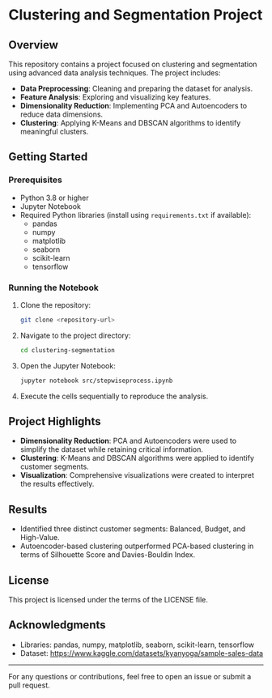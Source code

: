 # Clustering and Segmentation Project

## Overview
This repository contains a project focused on clustering and segmentation using advanced data analysis techniques. The project includes:

- **Data Preprocessing**: Cleaning and preparing the dataset for analysis.
- **Feature Analysis**: Exploring and visualizing key features.
- **Dimensionality Reduction**: Implementing PCA and Autoencoders to reduce data dimensions.
- **Clustering**: Applying K-Means and DBSCAN algorithms to identify meaningful clusters.

## Getting Started

### Prerequisites
- Python 3.8 or higher
- Jupyter Notebook
- Required Python libraries (install using `requirements.txt` if available):
  - pandas
  - numpy
  - matplotlib
  - seaborn
  - scikit-learn
  - tensorflow

### Running the Notebook
1. Clone the repository:
   ```bash
   git clone <repository-url>
   ```
2. Navigate to the project directory:
   ```bash
   cd clustering-segmentation
   ```
3. Open the Jupyter Notebook:
   ```bash
   jupyter notebook src/stepwiseprocess.ipynb
   ```
4. Execute the cells sequentially to reproduce the analysis.

## Project Highlights
- **Dimensionality Reduction**: PCA and Autoencoders were used to simplify the dataset while retaining critical information.
- **Clustering**: K-Means and DBSCAN algorithms were applied to identify customer segments.
- **Visualization**: Comprehensive visualizations were created to interpret the results effectively.

## Results
- Identified three distinct customer segments: Balanced, Budget, and High-Value.
- Autoencoder-based clustering outperformed PCA-based clustering in terms of Silhouette Score and Davies-Bouldin Index.

## License
This project is licensed under the terms of the LICENSE file.

## Acknowledgments
- Libraries: pandas, numpy, matplotlib, seaborn, scikit-learn, tensorflow
- Dataset: https://www.kaggle.com/datasets/kyanyoga/sample-sales-data

---

For any questions or contributions, feel free to open an issue or submit a pull request.